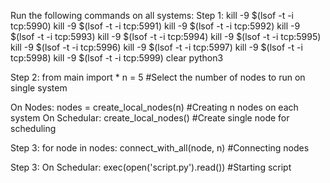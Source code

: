 Run the following commands on all systems:
Step 1: 
kill -9 $(lsof -t -i tcp:5990)
kill -9 $(lsof -t -i tcp:5991)
kill -9 $(lsof -t -i tcp:5992)
kill -9 $(lsof -t -i tcp:5993)
kill -9 $(lsof -t -i tcp:5994)
kill -9 $(lsof -t -i tcp:5995)
kill -9 $(lsof -t -i tcp:5996)
kill -9 $(lsof -t -i tcp:5997)
kill -9 $(lsof -t -i tcp:5998)
kill -9 $(lsof -t -i tcp:5999)
clear
python3

Step 2:
from main import *
n = 5 #Select the number of nodes to run on single system
 
On Nodes: nodes = create_local_nodes(n) #Creating n nodes on each system
On Schedular: create_local_nodes() #Create single node for scheduling

Step 3:
for node in nodes:
		connect_with_all(node, n) #Connecting nodes

Step 3:
On Schedular: exec(open('script.py').read()) #Starting script
